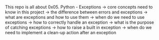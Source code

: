 This repo is all about 0x05. Python - Exceptions
-> core concepts need to know in this project
-> the difference between errors and exceptions
-> what are exceptions and how to use them
-> when do we need to  use exceptions
-> how to correctly handle an exception
-> what is the purpose of catching exceptions
-> how to raise a built in exception
-> when do we need to implement a clean-up action after an exception
